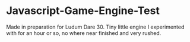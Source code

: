 Javascript-Game-Engine-Test
===========================

Made in preparation for Ludum Dare 30. Tiny little engine I experimented with for an hour or so, no where near finished and very rushed.

